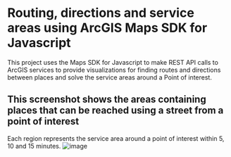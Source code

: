 # Routing, directions and service areas using ArcGIS Maps SDK for Javascript
This project uses the Maps SDK for Javascript to make REST API calls to ArcGIS services to provide visualizations for finding routes and directions between places and solve the service areas around a Point of interest.

## This screenshot shows the areas containing places that can be reached using a street from a point of interest
Each region represents the service area around a point of interest within 5, 10 and 15 minutes.
![image](https://github.com/user-attachments/assets/5205e965-5d8c-415b-af68-fb57b7d1b0a6)

